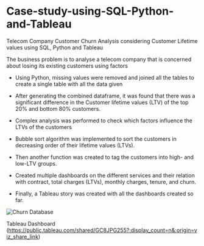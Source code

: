 # Case-study-using-SQL-Python-and-Tableau
Telecom Company Customer Churn Analysis considering Customer Lifetime values using SQL, Python and Tableau


The business problem is to analyse a telecom company that is concerned about losing its existing customers using factors

-   Using Python, missing values were removed and joined all the tables to create a single table with all the data given
-   After generating the combined dataframe, it was found that there was a significant difference in the Customer lifetime values (LTV) of the top 20% and           bottom 80% customers.
-   Complex analysis was performed to check which factors influence the LTVs of the customers

-   Bubble sort algorithm was implemented to sort the customers in decreasing order of their lifetime values (LTVs).
-   Then another function was created to tag the customers into high- and low-LTV groups.

-   Created multiple dashboards on the different services and their relation with contract, total charges (LTVs), monthly charges, tenure, and churn.
-   Finally, a Tableau story was created with all the dashboards created so far.


![Churn Database](https://user-images.githubusercontent.com/118935216/219642009-d114ea75-00ab-41b3-9971-c563b4dbd4b8.jpg)

Tableau Dashboard (https://public.tableau.com/shared/GC8JPG255?:display_count=n&:origin=viz_share_link)


